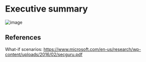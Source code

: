 # Executive summary

![image](https://user-images.githubusercontent.com/94186254/183383242-db066761-77e4-4ca8-b2ad-55c9dc3854ca.png)

## References

What-if scenarios: https://www.microsoft.com/en-us/research/wp-content/uploads/2016/02/secguru.pdf
